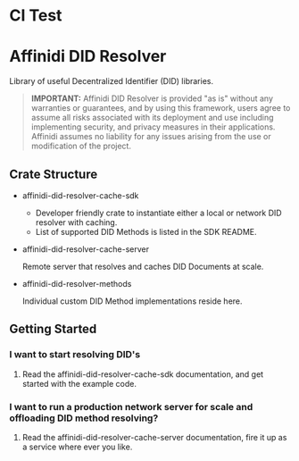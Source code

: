 # CI Test

# Affinidi DID Resolver

Library of useful Decentralized Identifier (DID) libraries.

> **IMPORTANT:**
> Affinidi DID Resolver is provided "as is" without any warranties or guarantees, and by using this framework, users agree to assume all risks associated with its deployment and use including implementing security, and privacy measures in their applications. Affinidi assumes no liability for any issues arising from the use or modification of the project.

## Crate Structure

- affinidi-did-resolver-cache-sdk

  - Developer friendly crate to instantiate either a local or network DID resolver with caching.
  - List of supported DID Methods is listed in the SDK README.

- affinidi-did-resolver-cache-server

  Remote server that resolves and caches DID Documents at scale.

- affinidi-did-resolver-methods

  Individual custom DID Method implementations reside here.

## Getting Started 

### I want to start resolving DID's

1. Read the affinidi-did-resolver-cache-sdk documentation, and get started with the example code.

### I want to run a production network server for scale and offloading DID method resolving?

1. Read the affinidi-did-resolver-cache-server documentation, fire it up as a service where ever you like.
